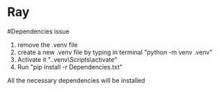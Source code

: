 # Ray
 
#Dependencies issue
1. remove the .venv file
2. create a new .venv file by typing in terminal "python -m venv .venv"
3. Activate it ".\.venv\Scripts\activate"
4. Run "pip install -r Dependencies.txt"

All the necessary dependencies will be installed